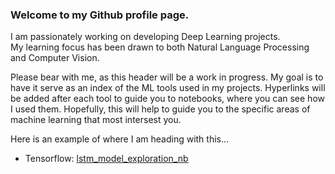 ### Welcome to my Github profile page.

I am passionately working on developing Deep Learning projects.  
My learning focus has been drawn to both Natural Language Processing and Computer Vision.

Please bear with me, as this header will be a work in progress.
My goal is to have it serve as an index of the ML tools used in my projects.
Hyperlinks will be added after each tool to guide you to notebooks, where you can see how I used them.
Hopefully, this will help to guide you to the specific areas of machine learning that most intersest you.

Here is an example of where I am heading with this...
- Tensorflow: [lstm_model_exploration_nb](https://github.com/christianspybrook/lstm_sentiment_analysis/tree/master/lstm_model_exploration/lstm_model_exploration_nb)
